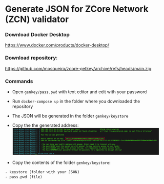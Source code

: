 # Generate JSON for ZCore Network (ZCN) validator

### Download Docker Desktop
https://www.docker.com/products/docker-desktop/

### Download repository:
https://github.com/mosqueiro/zcore-getkey/archive/refs/heads/main.zip

### Commands
- Open ```genkey/pass.pwd``` with text editor and edit with your password

- Run ```docker-compose up``` in the folder where you downloaded the repository

- The JSON will be generated in the folder ```genkey/keystore```

- Copy the the generated address:
![address](https://github.com/mosqueiro/zcore-getkey/raw/main/images/address.png)

- Copy the contents of the folder ```genkey/keystore```:
```
- keystore (folder with your JSON)
- pass.pwd (file)
```